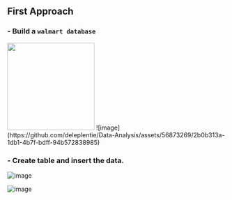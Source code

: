 ## First Approach

### - Build a `walmart database`
<img src="https://github.com/deleplentie/Data-Analysis/assets/56873269/2b0b313a-1db1-4b7f-bdff-94b572838985" width=200 />
![image](https://github.com/deleplentie/Data-Analysis/assets/56873269/2b0b313a-1db1-4b7f-bdff-94b572838985)


### - Create table and insert the data.
![image](https://github.com/deleplentie/Data-Analysis/assets/56873269/5dfbd658-fac4-4b8b-ad39-8bfe27abf4ab)



![image](https://github.com/deleplentie/Data-Analysis/assets/56873269/893cfa85-0e49-4054-9795-f06177ae1d59)
